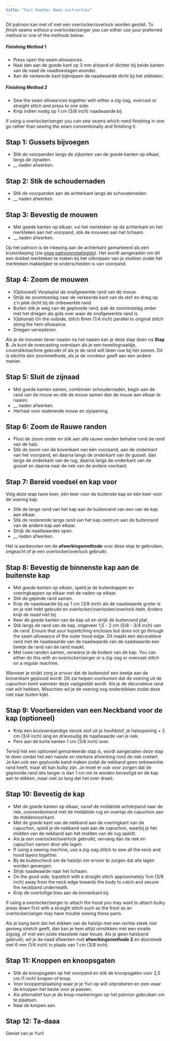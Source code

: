 ```yaml
---
title: "Yuri hoodie: Naai-instructies"
---
```


<Note>

Dit patroon kan met of met een overlocker/overlock worden gestikt. To _finish_ seams without a overlocker/serger you can either use your preferred method or one of the methods below:

##### Finishing Method 1

- Press open the seam allowances.
- Naai dan aan de goede kant op 3 mm afstand of dichter bij beide kanten van de naad de naadtoeslagen eronder.
- Aan de verkeerde kant bijknippen de naadwaarde dicht bij het stikteken.

##### Finishing Method 2

- Sew the seam allowances together with either a zig-zag, overcast or straight stitch and press to one side.
- Knip indien nodig op 1 cm (3/8 inch) naadwaarde bij

</Note>

<Tip>

If using a overlocker/serger you can sew seams which need finishing in one go rather than sewing the seam conventionally and finishing it.

</Tip>

## Stap 1: Gussets bijvoegen

- Stik de voorpanden langs de zijkanten van de goede kanten op elkaar, langs de zijnaden.
- __ naden afwerken.

## Stap 2: Stik de schoudernaden

- Stik de voorpanden aan de achterkant langs de schoudernaden.
- __ naden afwerken.

## Stap 3: Bevestig de mouwen

- Met goede kanten op elkaar, vul het merkteken op de achterkant en het merkteken aan het voorpand, stik de mouwen aan het lichaam.
- __ naden afwerken.

<Note>

Op het patroon is de inkeping aan de achterkant gemarkeerd als een kruisinkeping (zie [onze patroonnotatiegids](/docs/over/notatie/notches/)). Het wordt aangeraden om dit een dubbel merkteken te maken bij het uitknippen van je stukken zodat het merkteken makkelijker te onderscheiden is van voorpand.

</Note>

## Stap 4: Zoom de mouwen

- (Optioneel) Verplaatst de onafgewerkte rand van de mouw.
- Strijk de zoomtoeslag naar de verkeerde kant van de stof en drieg op z'n plek dicht bij de onbewerkte rand.
- Buiten stik je weg van de geplooide rand, pak de zoomtoeslag onder met het driegen als gids over waar de onafgewerkte rand is.
- (Optional) On the outside, stitch 6mm (1/4 inch) parallel to original stitch along the hem allowance.
- Driegen verwijderen.

<Note>

Als je de mouwen liever naaien na het naaien kan je deze stap doen na **Stap 5**.
Je kunt de overcasting overslaan als je een tweelingnaaldje, coverstikmachine gebruikt of als je de rand wilt laten ruw bij het zomen.
Dit is slechts één zoommethode, als je de voorkeur geeft aan een andere manier.

</Note>

## Stap 5: Sluit de zijnaad

- Met goede kanten samen, combineer schoudernaden, begin aan de rand van de mouw en stik de mouw samen dan de mouw aan elkaar te naaien.
- __ naden afwerken.
- Herhaal voor resterende mouw en zijopening.

## Stap 6: Zoom de Rauwe randen

- Plooi de zoom onder en stik aan alle rauwe randen behalve rond de rand van de hals.
- Stik de zoom van de bovenkant van één voorpand, aan de onderkant van het voorpand, en daarna langs de onderkant van de gusset. dan langs de onderkant van de rug, daarna langs de onderkant van de gusset en daarna naar de nek van de andere voorkant.

## Stap 7: Bereid voedsel en kap voor

Volg deze stap twee keer, één keer voor de buitenste kap en één keer voor de voering kap.

- Stik de lange rand van het kap aan de buitenrand van een van de kap aan elkaar.
- Stik de resterende lange rand van het kap centrum aan de buitenrand van de andere kap aan elkaar.
- Strijk de naadwaardes open.
- __ naden afwerken.

<Note>

Het is aanbevolen om de **afwerkingsmethode** voor deze stap te gebruiken, ongeacht of je een overlocker/overlock gebruikt.

</Note>

## Stap 8: Bevestig de binnenste kap aan de buitenste kap

- Met _goede kanten op elkaar_, speld je de buitenkappen en voeringkappen op elkaar met de naden op elkaar.
- Stik de gepinde rand samen.
- Knip de naadwaarde bij op 1 cm (3/8 inch) als de naadwaarde groter is en je niet hebt gebruikt en overlocker/overlocker/overlock hebt. Anders _knip de naad niet_ bij.
- Keer de goede kanten van de kap uit en strijk de buitenrand plat.
- Stik langs de rand van de kap, ongeveer 1,5 - 2 cm (5/8 - 3/4 inch) van de rand. Ensure that your topstitching encloses but does not go through the seam allowance of the outer hood edge. Dit maakt een decoratieve rand met de naadwaarde van de naadwaarde van de naadwaarde een beetje de rand van de rand maakt.
- Met ruwe randen samen, verwierp je de bodem van de kap. You can either do this with an overlocker/serger or a zig-zag or overcast stitch on a regular machine.

<Note>

Wanneer je strijkt zorg je ervoor dat de buitenstof een beetje aan de binnenkant geplooid wordt. Dit zal helpen voorkomen dat de voering uit de capuchon komt wanneer deze vastgestikt wordt.
Als je de decoratieve rand niet wilt hebben, Misschien wil je de voering nog onderstikken zodat deze niet naar buiten kijkt.

</Note>

## Stap 9: Voorbereiden van een Neckband voor de kap (optioneel)

- Knip een kruisverstandige strook stof uit je hoofdstof, je halsopening + 2 cm (3/4 inch) lang en drievoudig de naadwaarde van je nek.
- Pers aan de korte kanten 1 cm (3/8 inch) over.

<Note>

Terwijl het een optioneel gemarkeerde stap is, wordt aangeraden deze stap te doen omdat het een naaste en sterkere afwerking rond de nek creëert.
Je kan ook een geplooide band maken zodat de nekband geen onbewerkte rand heeft, maar dit kan bulky zijn. Je moet er ook voor zorgen dat de geplooide rand iets langer is dan 1 cm om te worden bevestigd en de kap aan te stikken, maar niet zo lang dat het over draait.

</Note>

## Stap 10: Bevestig de kap

- Met de goede kanten op elkaar, vanaf de middelste achterpand naar de nek, overeenkomend met de middelste rug en overlap de capuchon aan de middenvoorkant.
- Met de goede kant van de nekband aan de voeringkant van de capuchon, speld je de nekband vast aan de capuchon, waarbij je het midden van de nekband aan het midden van de rug speldt.
- Als je een overlocker/overlock gebruikt, vervang dan de nek en capuchon samen door alle lagen.
- If using a sewing machine, use a zig-zag stitch to sew all the neck and hood layers together.
- Bij de buitencheck om de halslijn om ervoor te zorgen dat alle lagen worden gevangen.
- Strijk naadwaarde naar het lichaam.
- On the good side, topstitch with a straight stitch approximately 1cm (3/8 inch) away from the neck edge towards the body to catch and secure the neckband underneath.
- Knip de overtollige bies aan de binnenkant bij.

<Warning>

If using a overlocker/serger to attach the hood you may want to attach bulky areas down first with a straight stitch such as the front as an overlocker/serger may have trouble sewing these parts.

</Warning>

<Note>

Als je bang bent dat het stikken van de halslijn met een rechte steek niet genoeg stretch geeft, dan kan je hem altijd omstikken met een smalle zigzag, of met een juiste elassteek naar keuze.
Als je geen halsband gebruikt, wil je de naad afwerken met **afwerkingsmethode 2** en doorsteek met 6 mm (1/4 inch) in plaats van 1 cm (3/8 inch).

</Note>

## Stap 11: Knoppen en knoopsgaten

- Stik de knoopsgaten op het voorpand en stik de knoopsgaten voor 2,5 cm (1 inch) knopen of knop.
- Voor knoppenplaatsing waar je je Yuri op wilt uitproberen en zien waar de knoppen het beste voor je passen.
- Als alternatief kun je de knop-markeringen op het patroon gebruiken om te plaatsen.
- Naai de knopen aan.

## Stap 12: Ta-daaa

Geniet van je Yuri!
